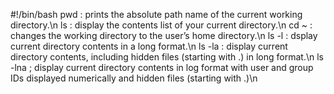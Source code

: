 #!/bin/bash
pwd : prints the absolute path name of the current working directory.\n ls : display the contents list of your current directory.\n cd ~ : changes the working directory to the user’s home directory.\n ls -l : dsplay current directory contents in a long format.\n ls -la : display current directory contents, including hidden files (starting with .) in long format.\n ls -lna ; display current directory contents in log format with user and group IDs displayed numerically and hidden files (starting with .)\n   
